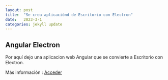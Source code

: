```yaml
---
layout: post
title:  "Se crea aplicaciónd de Escritorio con Electron"
date:   2023-3-1
categories: jekyll update
---
```



## Angular Electron

Por aquí dejo una aplicacion web Angular que se convierte a Escritorio con Electron.


Más información : <a href="https://github.com/TripleYei/angular_electron"> Acceder</a>
